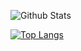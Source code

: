 ![Github Stats](https://github-readme-stats.vercel.app/api?username=gyubok-lee&show_icons=true)

[![Top Langs](https://github-readme-stats.vercel.app/api/top-langs/?username=gyubok-lee)](https://github.com/anuraghazra/github-readme-stats)
